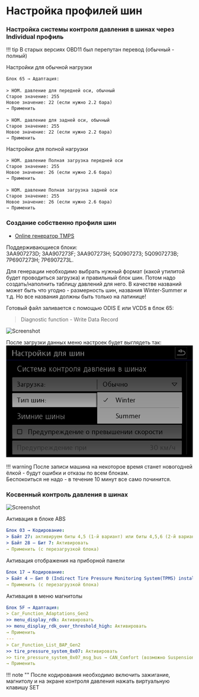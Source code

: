 
# Настройка профилей шин

### Настройка системы контроля давления в шинах через Individual профиль

!!! tip
    В старых версиях OBD11 был перепутан перевод (обычный - полный)
    
Настройки для обычной нагрузки

    Блок 65 → Адаптация:

    > НОМ. давление для передней оси, обычный
    Старое значение: 255
    Новое значение: 22 (если нужно 2.2 бара)
    → Применить
    
    > НОМ. давление для задней оси, обычный
    Старое значение: 255
    Новое значение: 22 (если нужно 2.2 бара)
    → Применить

Настройки для полной нагрузки

    > НОМ. давление Полная загрузка передней оси
    Старое значение: 255
    Новое значение: 26 (если нужно 2.6 бара)
    → Применить
    
    > НОМ. давление Полная загрузка задней оси
    Старое значение: 255
    Новое значение: 26 (если нужно 2.6 бара)
    → Применить

### Создание собственно профиля шин

+ [Online генератор TMPS](/MQB/tiresCoding)

Поддерживающиеся блоки:   
3AA907273D; 3AA907273F; 3AA907273H; 5Q0907273; 5Q0907273B; 7P6907273H; 7P6907273L.

Для генерации необходимо выбрать нужный формат (какой утилитой будет проводиться загрузка) и правильный блок шин. 
Потом надо создать/наполнить таблицу давлений для него. 
В качестве названий может быть что угодно - размерность шин, названия Winter-Summer и т.д. Но все названия должны быть только на латинице!

Готовый файл заливается с помощью ODIS E или VCDS в блок 65:

> Diagnostic function - Write Data Record

![Screenshot](../images/MQB/odis-e-tires.png) 

После загрузки данных меню настроек будет выглядеть так:  
![Screenshot](../images/MQB/tires.png) 
    
!!! warning
    После записи машина на некоторое время станет новогодней ёлкой - будут ошибки и отказы по всем блокам.   
    Беспокоиться не надо - в течение 10 минут все само починится.
    
### Косвенный контроль давления в шинах

![Screenshot](../images/MQB/analog_tires.png) 

Активация в блоке ABS
``` yaml
Блок 03 → Кодирование:
> Байт 27: активируем биты 4,5 (1-й вариант) или биты 4,5,6 (2-й вариант - для парк-пилота) 
> Байт 28 – Бит 7: Активировать
→ Применить (с перезагрузкой блока)
```

Активация отображения на приборной панели
``` yaml
Блок 17 → Кодирование:
> Байт 4 – Бит 0 (Indirect Tire Pressure Monitoring System(TPMS) installed / Индикатор контроля давления в шинах): Активировать
→ Применить (с перезагрузкой блока)
```

Активация в меню магнитолы
``` yaml
Блок 5F → Адаптация:
> Car_Function_Adaptations_Gen2
>> menu_display_rdk: Активировать
>> menu_display_rdk_over_threshold_high: Активировать
→ Применить 
---
> Car_Function_List_BAP_Gen2
>> tire_pressure_system_0x07: Активировать
>> tire_pressure_system_0x07_msg_bus → CAN_Comfort (возможно Suspension_data_bus)
→ Применить 
```

!!! note ""
    После кодирования необходимо включить зажигание, магнитолу и на экране контроля давления нажать виртуальную клавишу SET